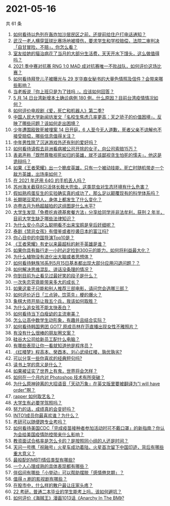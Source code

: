 # 2021-05-16

共 61 条

<!-- BEGIN -->
<!-- 最后更新时间 Sun May 16 2021 02:17:29 GMT+0800 (China Standard Time) -->

1. [如何看待以色列在轰炸加沙居民区之前，还提前给住户打电话通知？](https://www.zhihu.com/question/459381446)
2. [武汉一老人横穿篮球比赛场地被撞伤，要求学生和学校赔偿，法院二审判决「自甘冒险，不赔」，你怎么看？](https://www.zhihu.com/question/458886791)
3. [室友给她的猫治病花了当月的大部分生活费，天天开水下馒头，这么做值得吗？](https://www.zhihu.com/question/458055949)
4. [2021 季中赛对抗赛 RNG 1:0 MAD
   成对抗赛唯一不败战队，如何评价这场比赛？](https://www.zhihu.com/question/459644598)
5. [如何看待拜登儿子被曝光与 29
   岁华裔女秘书的大量色情照及信件？会带来哪些影响？](https://www.zhihu.com/question/458657086)
6. [当老板说『你上班只是为了钱吗 』，应该如何回答？](https://www.zhihu.com/question/459271480)
7. [5 月 14 日台湾新增本土确诊病例 180
   例，什么原因？目前台湾疫情情况如何？](https://www.zhihu.com/question/459531944)
8. [如何评价电视剧《爱，死亡和机器人》第二季?](https://www.zhihu.com/question/392099994)
9. [中国人民大学新闻坊发文「名校生焦虑几率更高：天之骄子的价值困境」，反映了哪些问题？该如何走出困境？](https://www.zhihu.com/question/459560350)
10. [少年遭围殴致死被埋案 14 日开庭，6
    人至今无人道歉，死者父亲不谅解也不接受赔偿，哪些信息值得关注？](https://www.zhihu.com/question/459368723)
11. [中年男性除了沉迷游戏外还有别的爱好吗？](https://www.zhihu.com/question/459226864)
12. [如何看待请假去非洲看病被公司开除的女子，向公司索赔15万？](https://www.zhihu.com/question/459337590)
13. [表弟声称「既然尊敬视死如归的英雄，就不该鄙视贪生怕死的懦夫」，他这是诡辩吗？](https://www.zhihu.com/question/459177318)
14. [如果《王者荣耀》出一个脆皮英雄，只有一个被动技能，死亡时随机带走一个敌方英雄，出场率如何？](https://www.zhihu.com/question/459413105)
15. [在 2021 年还用 64G 的手机丢人吗？](https://www.zhihu.com/question/459213190)
16. [苏州海关截获8只活体长戟大兜虫，这类昆虫对生态环境有什么危害？](https://www.zhihu.com/question/459391470)
17. [假如熟鸡蛋反生的实验确实真的成功了，那么足以颠覆现有的科学体系吗？](https://www.zhihu.com/question/456677213)
18. [长期喝豆浆的人，身体上都发生了什么变化？](https://www.zhihu.com/question/382035677)
19. [亦卷古月为杨超越拍的这组图是什么水平?](https://www.zhihu.com/question/459282561)
20. [大学生发现「免费吃肯德基套餐方法」分享给同学并非法牟利，获刑 2
    年半，目前大学生缺乏哪些法律知识？](https://www.zhihu.com/question/458862596)
21. [为什么安小鸟这么聪明看不出来宝鹃是皇后奸细呢？](https://www.zhihu.com/question/338703838)
22. [泰剧《禁忌女孩》有借鉴或者抄袭日本的富江吗?](https://www.zhihu.com/question/372621639)
23. [你心目中的中国导演Top10是？](https://www.zhihu.com/question/314257835)
24. [《王者荣耀》有史以来最超标的射手英雄是谁？](https://www.zhihu.com/question/458538827)
25. [如果你具有每行走一小时必定捡到300元的能力，如何将利益最大化？](https://www.zhihu.com/question/439876862)
26. [为什么植物没有进化出大脑或者思想体？](https://www.zhihu.com/question/437474056)
27. [如何看待魅族16系列5月15日基本都出现大部分应用闪退问题？？](https://www.zhihu.com/question/459492278)
28. [如何解决思维混乱、讲话没条理的情况？](https://www.zhihu.com/question/30173526)
29. [你到目前为止看见过最好笑的段子是什么？](https://www.zhihu.com/question/297417967)
30. [一次失恋究竟能带来多大的成长？](https://www.zhihu.com/question/364747959)
31. [如果这辈子只能和别人推荐三部电影，请问您会选哪三部？](https://www.zhihu.com/question/444313984)
32. [如何评价近日「三点钟，饮茶先」梗的爆火？](https://www.zhihu.com/question/459087204)
33. [象棋大师开局让我五个兵，我该如何取胜？](https://www.zhihu.com/question/458811041)
34. [为什么追女孩不能太快表白？](https://www.zhihu.com/question/354110420)
35. [如何看待当下白瘦幼的主流审美？](https://www.zhihu.com/question/63812554)
36. [怎么让高中数学生动形象，有趣并且结合实际？](https://www.zhihu.com/question/457752589)
37. [如何看待韩国男团 GOT7 原成员林在范直播出现女性不雅照片？](https://www.zhihu.com/question/459375130)
38. [有没有什么很棒的朋友圈文案？](https://www.zhihu.com/question/314092494)
39. [硅谷大公司给新员工配什么电脑？](https://www.zhihu.com/question/46739077)
40. [有哪些表现让你一看就知道他是程序员？](https://www.zhihu.com/question/453277901)
41. [《红楼梦》程高本、癸酉本、刘心武续红楼，孰优孰劣?](https://www.zhihu.com/question/459185982)
42. [可以分享一些你喜欢的经典短句吗?](https://www.zhihu.com/question/454951591)
43. [读书上学的意义是什么？](https://www.zhihu.com/question/457826127)
44. [如果被证实了世界上有鬼，世界将会怎样？](https://www.zhihu.com/question/405528524)
45. [如何在一个月内对 Photoshop 技术有所突破？](https://www.zhihu.com/question/39164259)
46. [为什么原神钟离的大招语音「天动万象」在英文版里要被翻译为"I will have
    order"啊？](https://www.zhihu.com/question/454824234)
47. [rapper 如何取艺名？](https://www.zhihu.com/question/453353784)
48. [大学生有必要学驾照吗？](https://www.zhihu.com/question/323177845)
49. [努力的话，成绩真的会变好吗？](https://www.zhihu.com/question/451605083)
50. [INTO1成员你最喜欢谁？为什么？](https://www.zhihu.com/question/459155590)
51. [考研可以随便跨专业考吗？](https://www.zhihu.com/question/401955144)
52. [如何看待美国CDC「完成疫苗接种者参加活动时可不戴口罩」的新指南？你认为会给美国疫情防控带来什么影响？](https://www.zhihu.com/question/459397574)
53. [教资面试合格率是怎么卡的？是按照同小组的人还是时间？](https://www.zhihu.com/question/458641210)
54. [天问一号携「祝融号」火星车成功着陆，火星首次留下中国印迹，背后有哪些重大意义？](https://www.zhihu.com/question/459371819)
55. [最般配的MBTI情侣类型有哪些?](https://www.zhihu.com/question/428375844)
56. [一个人心理成熟的具体表现都有哪些？](https://www.zhihu.com/question/37018317)
57. [伴侣间有哪些「小举动」可以帮助摆脱「感情倦怠期」？](https://www.zhihu.com/question/458700530)
58. [值得 n 刷的影视剧有哪些？](https://www.zhihu.com/question/452689050)
59. [在股市中，什么样的散户最让庄家头疼？](https://www.zhihu.com/question/316561088)
60. [22 考研，普通二本毕业的学生能考上吗，该如何避坑？](https://www.zhihu.com/question/459381933)
61. [如何评价《海贼王》漫画1013话《Anarchy In The
    BM》?](https://www.zhihu.com/question/459215291)

<!-- END -->

